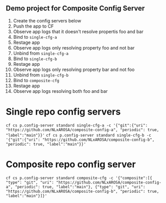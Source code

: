 ## Demo project for Composite Config Server

1. Create the config servers below
2. Push the app to CF
3. Observe app logs that it doesn't resolve propertis foo and bar
4. Bind to `single-cfg-a`
5. Restage app
6. Observe app logs only resolving property foo and not bar
7. Unbind from `single-cfg-a`
8. Bind to `single-cfg-b`
9. Restage app
10. Observe app logs only resolving property bar and not foo
11. Unbind from `single-cfg-b`
12. Bind to `composite-cfg`
13. Restage app
14. Observe app logs resolving both foo and bar

# Single repo config servers
`cf cs p.config-server standard single-cfg-a -c '{"git":{"uri": "https://github.com/NLxAROSA/composite-config-a", "periodic": true, "label":"main"}}'`
`cf cs p.config-server standard single-cfg-b -c '{"git":{"uri": "https://github.com/NLxAROSA/composite-config-b", "periodic": true, "label":"main"}}'`

# Composite repo config server
`cf cs p.config-server standard composite-cfg -c '{"composite":[{ "type": "git", "uri": "https://github.com/NLxAROSA/composite-config-a", "periodic": true, "label":"main"}, {"type": "git", "uri": "https://github.com/NLxAROSA/composite-config-b", "periodic": true, "label":"main"}]}'`